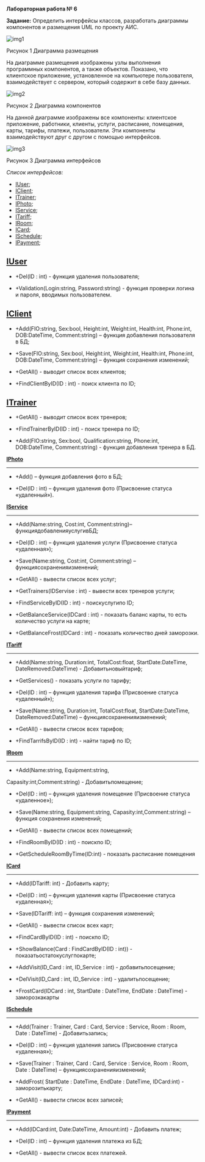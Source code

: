 **Лабораторная работа № 6**

**Задание:** Определить интерфейсы классов, разработать диаграммы компонентов и размещения UML по проекту АИС.

![](./images/1.png "img1")
 

Рисунок 1 Диаграмма размещения

 
На диаграмме размещения изображены узлы выполнения программных компонентов, а также объектов. Показано, что клиентское приложение, установленное на компьютере пользователя, взаимодействует с сервером, который содержит в себе базу данных.

![](./images/2.png "img2")

Рисунок 2 Диаграмма компонентов

На данной диаграмме изображены все компоненты: клиентское приложение, работники, клиенты, услуги, расписание, помещения, карты, тарифы, платежи, пользователи. Эти компоненты взаимодействуют друг с другом с помощью интерфейсов.

![](./images/3.png "img3")

Рисунок 3 Диаграмма интерфейсов

*Список интерфейсов:*

+ [IUser](#IUser);
+ [IClient](#IClient);
+ [ITrainer](#ITrainer);
+ [IPhoto](#IPhoto);
+ [IService](#IService);
+ [ITariff](#ITariff);
+ [IRoom](#IRoom);
+ [ICard](#ICard);
+ [ISchedule](#ISchedule);
+ [IPayment](#IPayment);

<a name="IUser">[**IUser**](./IUser.md)</a>
-----

+ +Del(ID : int) - функция удаления пользователя;

+ +Validation(Login:string, Password:string) - функция проверки логина и пароля, вводимых пользователем.

<a name="IClient">[**IClient**](./IClient.md)</a>
-----

+ +Add(FIO:string, Sex:bool, Height:int, Weight:int, Health:int, Phone:int, DOB:DateTime, Comment:string) – функция добавления пользователя в БД;

+ +Save(FIO:string, Sex:bool, Height:int, Weight:int, Health:int, Phone:int, DOB:DateTime, Comment:string) – функция сохранения изменений;

+ +GetAll() - выводит список всех клиентов;

+ +FindClientByID(ID : int)  - поиск клиента по ID;

<a name="ITrainer">[**ITrainer**](./ITrainer.md)</a>
-----

+ +GetAll() - выводит список всех тренеров;

+ +FindTrainerByID(ID : int) - поиск тренера по ID;

+ +Add(FIO:string, Sex:bool,  Qualification:string, Phone:int, DOB:DateTime, Comment:string) - функция добавления тренера в БД.

<a name="IPhoto">[**IPhoto**](./IPhoto.md)</a>
***

+ +Add() – функция добавления фото в БД;

+ +Del(ID : int) – функция удаления фото (Присвоение статуса «удаленный»).

<a name="IService">[**IService**](./IService.md)</a>
***

+ +Add(Name:string, Cost:int, Comment:string)– функциядобавленияуслугивБД;

+ +Del(ID : int) – функция удаления услуги (Присвоение статуса «удаленная»);

+ +Save(Name:string, Cost:int, Comment:string) – функциясохраненияизменений;

+ +GetAll() - вывести список всех услуг;

+ +GetTrainers(IDServise : int) - вывести всех тренеров услуги;

+ +FindServiceByID(ID : int) - поискуслугипо ID;

+ +GetBalanceService(IDCard : int) - показать баланс карты, то есть количество услуги на карте;

+ +GetBalanceFrost(IDCard : int) - показать количество дней заморозки.

<a name="ITariff">[**ITariff**](./ITariff.md)</a>
***

+ +Add(Name:string, Duration:int, TotalCost:float, StartDate:DateTime, DateRemoved:DateTime) - Добавитьновыйтариф;

+ +GetServices() - показать услуги по тарифу;

+ +Del(ID : int) – функция удаления тарифа (Присвоение статуса «удаленный»);

+ +Save(Name:string, Duration:int, TotalCost:float, StartDate:DateTime, DateRemoved:DateTime) – функциясохраненияизменений;

+ +GetAll() - вывести список всех тарифов;

+ +FindTarrifsByID(ID : int) - найти тариф по ID;

<a name="IRoom">[**IRoom**](./IRoom.md)</a>
***

+ +Add(Name:string, Equipment:string,

Capasity:int,Comment:string) - Добавитьпомещение;

+ +Del(ID : int) – функция удаления помещение (Присвоение статуса «удаленное»);

+ +Save(Name:string, Equipment:string, Capasity:int,Comment:string) – функция сохранения изменений;

+ +GetAll() - вывести список всех помещений;

+ +FindRoomByID(ID : int) - поискпо ID;

+ +GetScheduleRoomByTime(ID:int) - показать расписание помещения

<a name="ICard">[**ICard**](./ICard.md)</a>
***

+ +Add(IDTariff: int) - Добавить карту;

+ +Del(ID : int) – функция удаления карты (Присвоение статуса «удаленная»);

+ +Save(IDTariff: int) – функция сохранения изменений;

+ +GetAll() - вывести список всех карт;

+ +FindCardByID(ID : int) - поискпо ID;

+ +ShowBalance(Card : FindCardByID(ID : int)) - показатьостатокуслугпокарте;

+ +AddVisit(ID\_Card : int, ID\_Service : int) - добавитьпосещение;

+ +DelVisit(ID\_Card : int, ID\_Service : int) - удалитьпосещение;

+ +FrostCard(IDCard : int, StartDate : DateTime, EndDate : DateTime) - заморозкакарты

<a name="ISchedule">[**ISchedule**](./ISchedule.md)</a>
***

+ +Add(Trainer : Trainer, Card : Card, Service : Service, Room : Room, Date : DateTime) - Добавитьзапись;

+ +Del(ID : int) – функция удаления запись (Присвоение статуса «удаленная»);

+ +Save(Trainer : Trainer, Card : Card, Service : Service, Room : Room, Date : DateTime) – функциясохраненияизменений;

+ +AddFrost( StartDate : DateTime, EndDate : DateTime, IDCard:int) - заморозитькарту;

+ +GetAll() - вывести список всех записей;

<a name="IPayment">[**IPayment**](./IPayment.md)</a>
***

+ +Add(IDCard:int, Date:DateTime, Amount:int) - Добавить платеж;

+ +Del(ID : int) – функция удаления платежа из БД;

+ +GetAll() - вывести список всех платежей.



